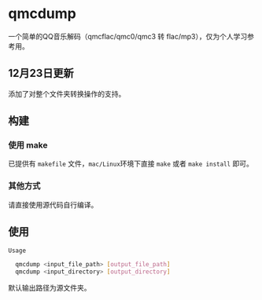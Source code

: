 # qmcdump

一个简单的QQ音乐解码（qmcflac/qmc0/qmc3 转 flac/mp3），仅为个人学习参考用。

## 12月23日更新

添加了对整个文件夹转换操作的支持。

## 构建

### 使用 make

已提供有 `makefile` 文件，`mac/Linux`环境下直接 `make` 或者 `make install` 即可。

### 其他方式

请直接使用源代码自行编译。

## 使用

```sh
Usage

  qmcdump <input_file_path> [output_file_path]
  qmcdump <input_directory> [output_directory]
```

默认输出路径为源文件夹。